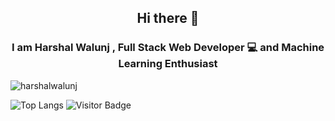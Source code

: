 <h2 align="center">Hi there 👋</h2>
<h3 align="center">I am Harshal Walunj , Full Stack Web Developer 💻 and Machine Learning Enthusiast</h3>

<img src="https://github-readme-stats.vercel.app/api?username=harshal239&count_private=true&show_icons=true&theme=graywhite" alt="harshalwalunj" />


![Top Langs](https://github-readme-stats.vercel.app/api/top-langs/?username=harshal239&hide=TeX&layout=compact)
![Visitor Badge](https://visitor-badge.laobi.icu/badge?page_id=harshal239)
